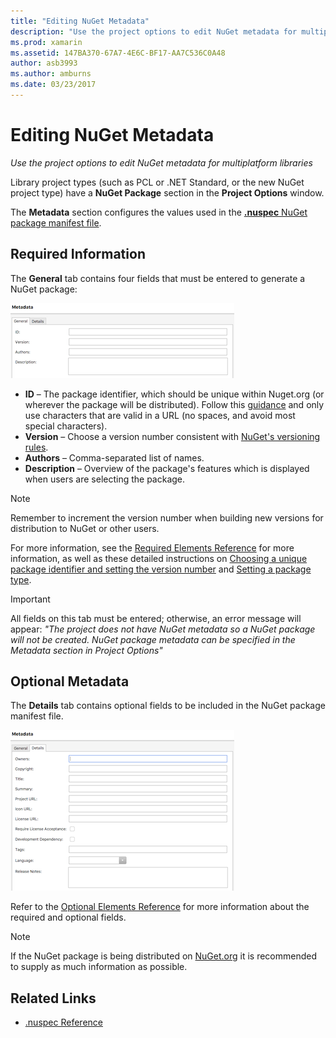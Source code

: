 ```yaml
---
title: "Editing NuGet Metadata"
description: "Use the project options to edit NuGet metadata for multiplatform libraries"
ms.prod: xamarin
ms.assetid: 147BA370-67A7-4E6C-BF17-AA7C536C0A48
author: asb3993
ms.author: amburns
ms.date: 03/23/2017
---
```


# Editing NuGet Metadata

_Use the project options to edit NuGet metadata for multiplatform libraries_

Library project types (such as PCL or .NET Standard, or the new NuGet project type) have a
**NuGet Package** section in the **Project Options** window.

The **Metadata** section configures the values used in the
[**.nuspec** NuGet package manifest file](https://docs.microsoft.com/nuget/create-packages/creating-a-package#the-role-and-structure-of-the-nuspec-file).

## Required Information

The **General** tab contains four fields that must be entered to generate a NuGet package:

[![](metadata-images/metadata-general-sml.png "NuGet package required metadata window")](metadata-images/metadata-general.png#lightbox)

- **ID** – The package identifier, which should be unique within Nuget.org (or wherever the package will be distributed). Follow this [guidance](https://docs.microsoft.com/nuget/create-packages/creating-a-package#choosing-a-unique-package-identifier-and-setting-the-version-number) and only use characters that are valid in a URL (no spaces, and avoid most special characters).
- **Version** – Choose a version number consistent with [NuGet's versioning rules](https://docs.microsoft.com/nuget/create-packages/dependency-versions).
- **Authors** – Comma-separated list of names.
- **Description** – Overview of the package's features which is displayed when users are selecting the package.

> [!NOTE]
> Remember to increment the version number when building new versions for distribution to NuGet or other users.

For more information, see the [Required Elements Reference](https://docs.microsoft.com/nuget/schema/nuspec#required-metadata-elements)
for more information, as well as these detailed instructions on [Choosing a unique package identifier and setting the version number](https://docs.microsoft.com/nuget/create-packages/creating-a-package#choosing-a-unique-package-identifier-and-setting-the-version-number) and
[Setting a package type](https://docs.microsoft.com/nuget/create-packages/creating-a-package#setting-a-package-type).

> [!IMPORTANT]
> All fields on this tab must be entered; otherwise, an error message will appear:
> _"The project does not have NuGet metadata so a NuGet package will not be created.
> NuGet package metadata can be specified in the Metadata section in Project Options"_

## Optional Metadata

The **Details** tab contains optional fields to be included in the NuGet package manifest file.

[![](metadata-images/metadata-detail-sml.png "NuGet package optional metadata window")](metadata-images/metadata-detail.png#lightbox)

Refer to the [Optional Elements Reference](https://docs.microsoft.com/nuget/schema/nuspec#optional-metadata-elements)
for more information about the required and optional fields.

> [!NOTE]
> If the NuGet package is being distributed on [NuGet.org](https://www.nuget.org) it is recommended to supply as much information as possible.


## Related Links

- [.nuspec Reference](https://docs.microsoft.com/nuget/schema/nuspec#general-form-and-schema)
